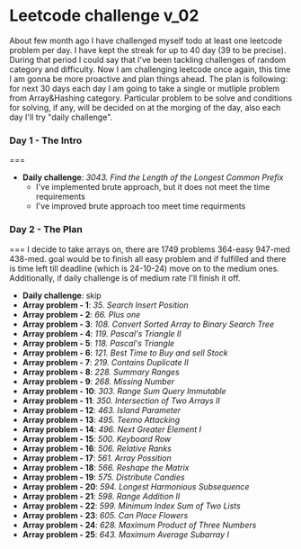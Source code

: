 # Leetcode challenge v_02

About few month ago I have challenged myself todo at least one leetcode problem per day. I have kept the streak for up to 40 day (39 to be precise). During that period I could say that I've been tackling challenges of random category and difficulty. Now I am challenging leetcode once again, this time I am gonna be more proactive and plan things ahead. The plan is following: for next 30 days each day I am going to take a single or mutliple problem from Array&Hashing category. Particular problem to be solve and conditions for solving, if any, will be decided on at the morging of the day, also each day I'll try "daily challenge".

### Day 1 - The Intro

===

- **Daily challenge**: _3043. Find the Length of the Longest Common Prefix_
  - I've implemented brute approach, but it does not meet the time requirements
  - I've improved brute approach too meet time requirments

### Day 2 - The Plan

===
I decide to take arrays on, there are 1749 problems 364-easy 947-med 438-med. goal would be to finish all easy problem and if fulfilled and there is time left till deadline (which is 24-10-24) move on to the medium ones. Additionally, if daily challenge is of medium rate I'll finish it off.

- **Daily challenge**: skip
- **Array problem - 1**: _35. Search Insert Position_
- **Array problem - 2**: _66. Plus one_
- **Array problem - 3**: _108. Convert Sorted Array to Binary Search Tree_
- **Array problem - 4**: _119. Pascal's Triangle II_
- **Array problem - 5**: _118. Pascal's Triangle_
- **Array problem - 6**: _121. Best Time to Buy and sell Stock_
- **Array problem - 7**: _219. Contains Duplicate II_
- **Array problem - 8**: _228. Summary Ranges_
- **Array problem - 9**: _268. Missing Number_
- **Array problem - 10**: _303. Range Sum Query Immutable_
- **Array problem - 11**: _350. Intersection of Two Arrays II_
- **Array problem - 12**: _463. Island Parameter_
- **Array problem - 13**: _495. Teemo Attacking_
- **Array problem - 14**: _496. Next Greater Element I_
- **Array problem - 15**: _500. Keyboard Row_
- **Array problem - 16**: _506. Relative Ranks_
- **Array problem - 17**: _561. Array Possition_
- **Array problem - 18**: _566. Reshape the Matrix_
- **Array problem - 19**: _575. Distribute Candies_
- **Array problem - 20**: _594. Longest Harmonious Subsequence_
- **Array problem - 21**: _598. Range Addition II_
- **Array problem - 22**: _599. Minimum Index Sum of Two Lists_
- **Array problem - 23**: _605. Can Place Flowers_
- **Array problem - 24**: _628. Maximum Product of Three Numbers_
- **Array problem - 25**: _643. Maximum Average Subarray I_
